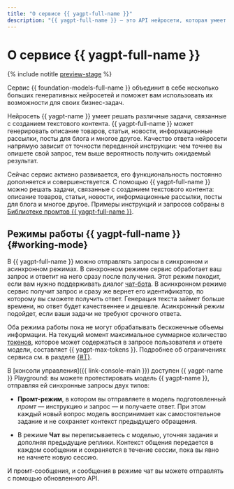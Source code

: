 ```yaml
---
title: "О сервисе {{ yagpt-full-name }}"
description: "{{ yagpt-full-name }} — это API нейросети, которая умеет решать различные задачи, связанные с созданием текстового контента. {{ yagpt-name }} может генерировать описание товаров, статьи, новости, информационные рассылки, посты для блога и многое другое. Качество ответа нейросети напрямую зависит от точности переданной инструкции: чем точнее вы опишете свой запрос, тем выше вероятность получить ожидаемый результат."
---
```


# О сервисе {{ yagpt-full-name }}

{% include notitle [preview-stage](../../_includes/yandexgpt/preview.md) %}

Cервис {{ foundation-models-full-name }} объединит в себе несколько больших генеративных нейросетей и поможет вам использовать их возможности для своих бизнес-задач.

Нейросеть {{ yagpt-name }} умеет решать различные задачи, связанные с созданием текстового контента. {{ yagpt-full-name }} может генерировать описание товаров, статьи, новости, информационные рассылки, посты для блога и многое другое. Качество ответа нейросети напрямую зависит от точности переданной инструкции: чем точнее вы опишете свой запрос, тем выше вероятность получить ожидаемый результат.

Сейчас сервис активно развивается, его функциональность постоянно дополняется и совершенствуется. С помощью {{ yagpt-full-name }} можно решать задачи, связанные с созданием текстового контента: описание товаров, статьи, новости, информационные рассылки, посты для блога и многое другое. Примеры инструкций и запросов собраны в [Библиотеке промтов {{ yagpt-full-name }}](../prompts/index.md).

## Режимы работы {{ yagpt-full-name }} {#working-mode}

В {{ yagpt-full-name }} можно отправлять запросы в синхронном и асинхронном режимах. В синхронном режиме сервис обработает ваш запрос и ответит на него сразу после получения. Этот режим походит, если вам нужно поддерживать диалог [чат-бота](../../glossary/chat-bot.md). В асинхронном режиме сервис получит запрос и сразу же вернет его идентификатор, по которому вы сможете получить ответ. Генерация текста займет больше времени, но ответ будет качественнее и дешевле. Асинхронный режим подойдет, если ваши задачи не требуют срочного ответа.

Оба режима работы пока не могут обрабатывать бесконечные объемы информации. На текущий момент максимальное суммарное количество [токенов](tokens.md), которое может содержаться в запросе пользователя и ответе модели, составляет {{ yagpt-max-tokens }}. Подробнее об ограничениях сервиса см. в разделе [{#T}](limits.md).

В [консоли управления]({{ link-console-main }}) доступен {{ yagpt-name }} Playground: вы можете протестировать модель {{ yagpt-name }}, отправляя ей синхронные запросы двух типов:

* **Промт-режим**, в котором вы отправляете в модель подготовленный _промт_ — инструкцию и запрос — и получаете ответ. При этом каждый новый вопрос модель воспринимает как самостоятельное задание и не сохраняет контекст предыдущего обращения.

* В режиме **Чат** вы переписываетесь с моделью, уточняя задания и дополняя предыдущие реплики. Контекст общения передается в каждом сообщении и сохраняется в течение сессии, пока вы явно не начнете новую сессию.

И промт-сообщения, и сообщения в режиме чат вы можете отправлять с помощью обновленного API. 
